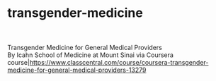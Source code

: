 # transgender-medicine<br><br>

Transgender Medicine for General Medical Providers<br>By Icahn School of Medicine at Mount Sinai via Coursera<br>course|https://www.classcentral.com/course/coursera-transgender-medicine-for-general-medical-providers-13279<br><br>
